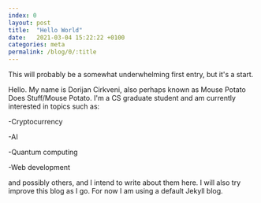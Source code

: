 ```yaml
---
index: 0
layout: post
title:  "Hello World"
date:   2021-03-04 15:22:22 +0100
categories: meta
permalink: /blog/0/:title
---
```

This will probably be a somewhat underwhelming first entry, but it's a start.

Hello. My name is Dorijan Cirkveni, also perhaps known as Mouse Potato Does Stuff/Mouse Potato.
I\'m a CS graduate student and am currently interested in topics such as:

-Cryptocurrency

-AI

-Quantum computing

-Web development

and possibly others, and I intend to write about them here.
I will also try improve this blog as I go. For now I am using a default Jekyll blog.
